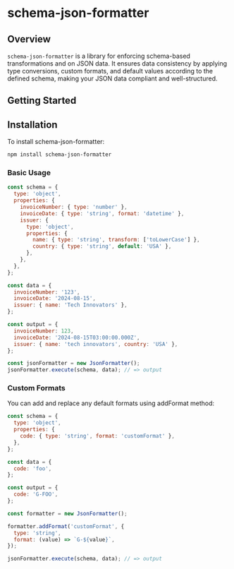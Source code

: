 # schema-json-formatter

## Overview

`schema-json-formatter` is a library for enforcing schema-based transformations and on JSON data. It ensures data consistency by applying type conversions, custom formats, and default values according to the defined schema, making your JSON data compliant and well-structured.

## Getting Started

## Installation

To install schema-json-formatter:

```sh
npm install schema-json-formatter
```

### Basic Usage

```js
const schema = {
  type: 'object',
  properties: {
    invoiceNumber: { type: 'number' },
    invoiceDate: { type: 'string', format: 'datetime' },
    issuer: {
      type: 'object',
      properties: {
        name: { type: 'string', transform: ['toLowerCase'] },
        country: { type: 'string', default: 'USA' },
      },
    },
  },
};

const data = {
  invoiceNumber: '123',
  invoiceDate: '2024-08-15',
  issuer: { name: 'Tech Innovators' },
};

const output = {
  invoiceNumber: 123,
  invoiceDate: '2024-08-15T03:00:00.000Z',
  issuer: { name: 'tech innovators', country: 'USA' },
};

const jsonFormatter = new JsonFormatter();
jsonFormatter.execute(schema, data); // => output
```

### Custom Formats

You can add and replace any default formats using addFormat method:

```js
const schema = {
  type: 'object',
  properties: {
    code: { type: 'string', format: 'customFormat' },
  },
};

const data = {
  code: 'foo',
};

const output = {
  code: 'G-FOO',
};

const formatter = new JsonFormatter();

formatter.addFormat('customFormat', {
  type: 'string',
  format: (value) => `G-${value}`,
});

jsonFormatter.execute(schema, data); // => output
```
